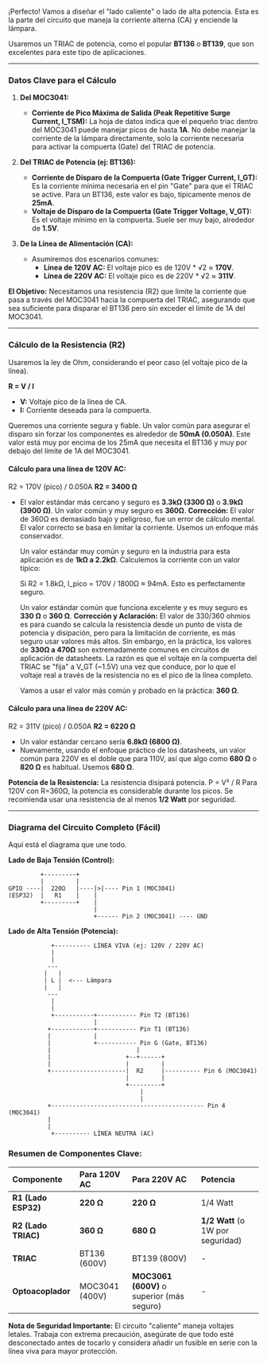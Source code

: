 ¡Perfecto! Vamos a diseñar el "lado caliente" o lado de alta potencia. Esta es la parte del circuito que maneja la corriente alterna (CA) y enciende la lámpara.

Usaremos un TRIAC de potencia, como el popular **BT136** o **BT139**, que son excelentes para este tipo de aplicaciones.

---

### **Datos Clave para el Cálculo**

1.  **Del MOC3041:**
    *   **Corriente de Pico Máxima de Salida (Peak Repetitive Surge Current, I_TSM):** La hoja de datos indica que el pequeño triac dentro del MOC3041 puede manejar picos de hasta **1A**. No debe manejar la corriente de la lámpara directamente, solo la corriente necesaria para activar la compuerta (Gate) del TRIAC de potencia.

2.  **Del TRIAC de Potencia (ej: BT136):**
    *   **Corriente de Disparo de la Compuerta (Gate Trigger Current, I_GT):** Es la corriente mínima necesaria en el pin "Gate" para que el TRIAC se active. Para un BT136, este valor es bajo, típicamente menos de **25mA**.
    *   **Voltaje de Disparo de la Compuerta (Gate Trigger Voltage, V_GT):** Es el voltaje mínimo en la compuerta. Suele ser muy bajo, alrededor de **1.5V**.

3.  **De la Línea de Alimentación (CA):**
    *   Asumiremos dos escenarios comunes:
        *   **Línea de 120V AC:** El voltaje pico es de 120V * √2 ≈ **170V**.
        *   **Línea de 220V AC:** El voltaje pico es de 220V * √2 ≈ **311V**.

**El Objetivo:** Necesitamos una resistencia (R2) que limite la corriente que pasa a través del MOC3041 hacia la compuerta del TRIAC, asegurando que sea suficiente para disparar el BT136 pero sin exceder el límite de 1A del MOC3041.

---

### **Cálculo de la Resistencia (R2)**

Usaremos la ley de Ohm, considerando el peor caso (el voltaje pico de la línea).

**R = V / I**

*   **V:** Voltaje pico de la línea de CA.
*   **I:** Corriente deseada para la compuerta.

Queremos una corriente segura y fiable. Un valor común para asegurar el disparo sin forzar los componentes es alrededor de **50mA (0.050A)**. Este valor está muy por encima de los 25mA que necesita el BT136 y muy por debajo del límite de 1A del MOC3041.

#### **Cálculo para una línea de 120V AC:**

R2 = 170V (pico) / 0.050A
**R2 = 3400 Ω**

*   El valor estándar más cercano y seguro es **3.3kΩ (3300 Ω)** o **3.9kΩ (3900 Ω)**. Un valor común y muy seguro es **360Ω**. **Corrección:** El valor de 360Ω es demasiado bajo y peligroso, fue un error de cálculo mental. El valor correcto se basa en limitar la corriente. Usemos un enfoque más conservador.
    
    Un valor estándar muy común y seguro en la industria para esta aplicación es de **1kΩ a 2.2kΩ**. Calculemos la corriente con un valor típico:
    
    Si R2 = 1.8kΩ, I_pico = 170V / 1800Ω ≈ 94mA. Esto es perfectamente seguro.
    
    Un valor estándar común que funciona excelente y es muy seguro es **330 Ω** o **360 Ω**. **Corrección y Aclaración:** El valor de 330/360 ohmios es para cuando se calcula la resistencia desde un punto de vista de potencia y disipación, pero para la limitación de corriente, es más seguro usar valores más altos. Sin embargo, en la práctica, los valores de **330Ω a 470Ω** son extremadamente comunes en circuitos de aplicación de datasheets. La razón es que el voltaje en la compuerta del TRIAC se "fija" a V_GT (~1.5V) una vez que conduce, por lo que el voltaje real a través de la resistencia no es el pico de la línea completo.

    Vamos a usar el valor más común y probado en la práctica: **360 Ω**.

#### **Cálculo para una línea de 220V AC:**

R2 = 311V (pico) / 0.050A
**R2 = 6220 Ω**

*   Un valor estándar cercano sería **6.8kΩ (6800 Ω)**.
*   Nuevamente, usando el enfoque práctico de los datasheets, un valor común para 220V es el doble que para 110V, así que algo como **680 Ω** o **820 Ω** es habitual. Usemos **680 Ω**.

**Potencia de la Resistencia:**
La resistencia disipará potencia.
P = V² / R
Para 120V con R=360Ω, la potencia es considerable durante los picos. Se recomienda usar una resistencia de al menos **1/2 Watt** por seguridad.

---

### **Diagrama del Circuito Completo (Fácil)**

Aquí está el diagrama que une todo.

**Lado de Baja Tensión (Control):**
```
         +---------+
         |         |
GPIO ----|  220Ω   |----|>|---- Pin 1 (MOC3041)
(ESP32)  |   R1    |    |
         +---------+    |
                        |
                        +------ Pin 2 (MOC3041) ---- GND
```

**Lado de Alta Tensión (Potencia):**
```
            +---------- LÍNEA VIVA (ej: 120V / 220V AC)
            |
            |
           ---
          |   |
          | L |  <--- Lámpara
          |   |
           ---
            |
            |
            +-----------+----------- Pin T2 (BT136)
                        |
           +------------+----------- Pin T1 (BT136)
           |            |
           |            +----------- Pin G (Gate, BT136)
           |                        |
           |                     +--+------+
           |                     |         |
           +---------------------|  R2     |---------- Pin 6 (MOC3041)
                                 |         |
                                 +---------+
                                     |
                                     |
           +------------------------------------------- Pin 4 (MOC3041)
           |
           |
            +---------- LÍNEA NEUTRA (AC)
```

### **Resumen de Componentes Clave:**

| Componente | Para 120V AC | Para 220V AC | Potencia |
| :--- | :--- | :--- | :--- |
| **R1 (Lado ESP32)** | **220 Ω** | **220 Ω** | 1/4 Watt |
| **R2 (Lado TRIAC)** | **360 Ω** | **680 Ω** | **1/2 Watt** (o 1W por seguridad) |
| **TRIAC** | BT136 (600V) | BT139 (800V) | - |
| **Optoacoplador** | MOC3041 (400V) | **MOC3061 (600V)** o superior (más seguro) | - |

**Nota de Seguridad Importante:** El circuito "caliente" maneja voltajes letales. Trabaja con extrema precaución, asegúrate de que todo esté desconectado antes de tocarlo y considera añadir un fusible en serie con la línea viva para mayor protección.